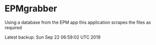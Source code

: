 # EPMgrabber
Using a database from the EPM app this application scrapes the files as required


Latest backup: Sun Sep 22 06:59:02 UTC 2019
